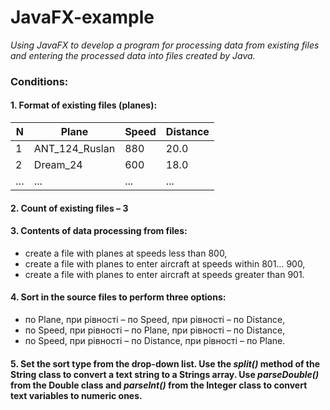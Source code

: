 # JavaFX-example

_Using JavaFX to develop a program for processing data from existing files and entering the processed data into files created by Java._


### Conditions:

#### 1. Format of existing files (planes):

N | Plane |  Speed | Distance
--- | --- | --- | ---
1 | ANT_124_Ruslan |  880 |  20.0
2 | Dream_24 | 600 | 18.0
… |... | ... | ... 

#### 2. Count of existing files – **3**

#### 3. Contents of data processing from files:

- create a file with planes at speeds less than 800,
- create a file with planes to enter aircraft at speeds within 801… 900,
- create a file with planes to enter aircraft at speeds greater than 901.

#### 4. Sort in the source files to perform three options:

- по Plane, при рівності – по Speed, при рівності – по Distance,
- по Speed, при рівності – по Plane, при рівності – по Distance,
- по Speed, при рівності – по Distance, при рівності – по Plane.

#### 5. Set the sort type from the drop-down list. Use the _split()_ method of the String class to convert a text string to a Strings array. Use _parseDouble()_ from the Double class and _parseInt()_ from the Integer class to convert text variables to numeric ones.





